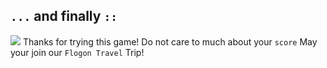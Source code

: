 ## `...` and finally `::`
![](./mid/flogon4055.jpeg)
         Thanks for trying this game!
    Do not care to much about your `score`
      May your join our `Flogon Travel` Trip!